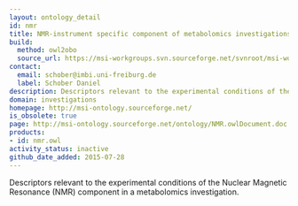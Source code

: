 ```yaml
---
layout: ontology_detail
id: nmr
title: NMR-instrument specific component of metabolomics investigations
build:
  method: owl2obo
  source_url: https://msi-workgroups.svn.sourceforge.net/svnroot/msi-workgroups/ontology/NMR.owl
contact:
  email: schober@imbi.uni-freiburg.de
  label: Schober Daniel
description: Descriptors relevant to the experimental conditions of the Nuclear Magnetic Resonance (NMR) component in a metabolomics investigation.
domain: investigations
homepage: http://msi-ontology.sourceforge.net/
is_obsolete: true
page: http://msi-ontology.sourceforge.net/ontology/NMR.owlDocument.doc
products:
- id: nmr.owl
activity_status: inactive
github_date_added: 2015-07-28
---
```


Descriptors relevant to the experimental conditions of the Nuclear Magnetic Resonance (NMR) component in a metabolomics investigation.
